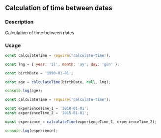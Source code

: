 ## Calculation of time between dates

### Description

Calculation of time between dates

### Usage

```js
const calculateTime = require('calculate-time');

const lng = { year: 'il', month: 'ay', day: 'gün' };

const birthDate = '1990-01-01';

const age = calculateTime(birthDate, null, lng);

console.log(age);
```

```js
const calculateTime = require('calculate-time');

const experienceTime_1 = '2010-01-01';
const experienceTime_2 = '2015-01-01';

const experience = calculateTime(experienceTime_1, experienceTime_2);

console.log(experience);
```
